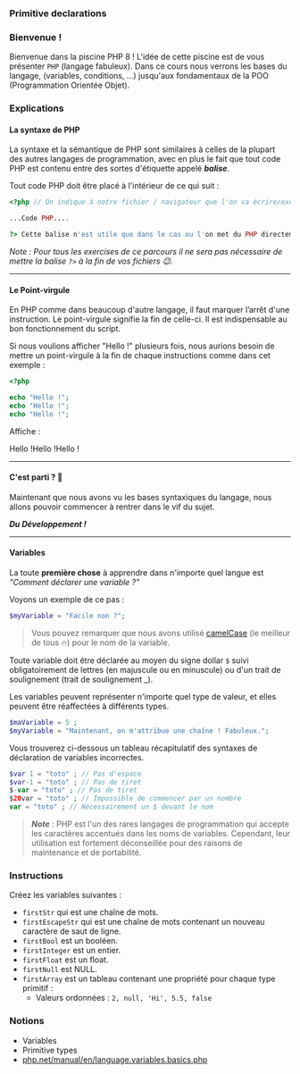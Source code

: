 ### Primitive declarations

### Bienvenue !

Bienvenue dans la piscine PHP 8 ! L'idée de cette piscine est de vous présenter `PHP` (langage fabuleux).
Dans ce cours nous verrons les bases du langage, (variables, conditions, ...) jusqu'aux fondamentaux de la POO (Programmation Orientée Objet).

### Explications

#### La syntaxe de PHP

La syntaxe et la sémantique de PHP sont similaires à celles de la plupart des autres langages de programmation, avec en plus le fait que tout code PHP est contenu entre des sortes d'étiquette appelé ***balise***.

Tout code PHP doit être placé à l'intérieur de ce qui suit :

```php
<?php // On indique à notre fichier / navigateur que l'on va écrire/exécuter du code PHP

...Code PHP....

?> Cette balise n'est utile que dans le cas ou l'on met du PHP directement dans une page HTML.
```

_Note : Pour tous les exercises de ce parcours il ne sera pas nécessaire de mettre la balise `?>` à la fin de vos fichiers 😉._

***

#### Le Point-virgule
En PHP comme dans beaucoup d'autre langage, il faut marquer l’arrêt d'une instruction.
Le point-virgule signifie la fin de celle-ci. Il est indispensable au bon fonctionnement du script. 

Si nous voulions afficher "Hello !" plusieurs fois, nous aurions besoin de mettre un point-virgule à la fin de chaque instructions comme dans cet exemple :

```php
<?php

echo "Hello !";
echo "Hello !";
echo "Hello !";
```

Affiche :

Hello !Hello !Hello !

---

#### C'est parti ? 🙌

Maintenant que nous avons vu les bases syntaxiques du langage, nous allons pouvoir commencer à rentrer dans le vif du sujet. 

***Du Développement !*** 

***

#### Variables

La toute **première chose** à apprendre dans n'importe quel langue est *"Comment déclarer une variable ?"*

Voyons un exemple de ce pas : 

```php
$myVariable = "Facile non ?";
```

> Vous pouvez remarquer que nous avons utilisé [camelCase](https://en.wikipedia.org/wiki/Camel_case) (le meilleur de tous 🔥) pour le nom de la variable.

Toute variable doit être déclarée au moyen du signe dollar `$` suivi obligatoirement de lettres (en majuscule ou en minuscule) ou d'un trait de soulignement (trait de soulignement _).

Les variables peuvent représenter n'importe quel type de valeur, et elles peuvent être réaffectées à différents types.

```php
$maVariable = 5 ;
$myVariable = "Maintenant, on m'attribue une chaîne ! Fabuleux.";
```

Vous trouverez ci-dessous un tableau récapitulatif des syntaxes de déclaration de variables incorrectes.

```php
$var 1 = "toto" ; // Pas d'espace
$var-1 = "toto" ; // Pas de tiret
$-var = "toto" ; // Pas de tiret
$20var = "toto" ; // Impossible de commencer par un nombre
var = "toto" ; // Nécessairement un $ devant le nom
```

> **_Note_** : PHP est l'un des rares langages de programmation qui accepte les caractères accentués dans les noms de variables. Cependant, leur utilisation est fortement déconseillée pour des raisons de maintenance et de portabilité.

### Instructions

Créez les variables suivantes :

- `firstStr` qui est une chaîne de mots.
- `firstEscapeStr` qui est une chaîne de mots contenant un nouveau caractère de saut de ligne.
- `firstBool` est un booléen.
- `firstInteger` est un entier.
- `firstFloat` est un float.
- `firstNull` est NULL.
- `firstArray` est un tableau contenant une propriété pour chaque type primitif :
  - Valeurs ordonnées : `2, null, 'Hi', 5.5, false`

### Notions

- Variables
- Primitive types
- [php.net/manual/en/language.variables.basics.php](https://php.net/manual/en/language.variables.basics.php)